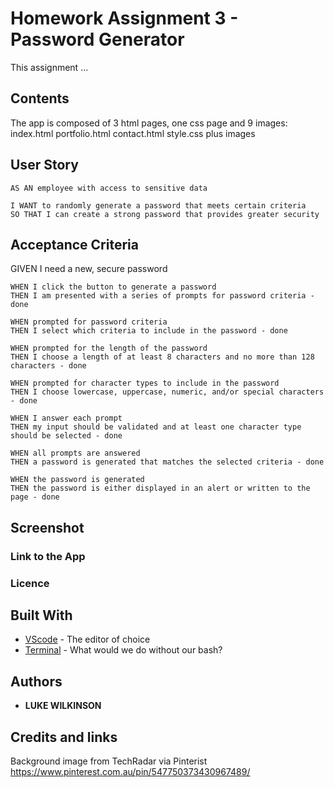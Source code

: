 # Homework Assignment 3 - Password Generator
This assignment ...

## Contents
<p>
The app is composed of 3 html pages, one css page and 9 images: 
index.html portfolio.html contact.html style.css plus images
</p>

## User Story
<p>
    
    AS AN employee with access to sensitive data

    I WANT to randomly generate a password that meets certain criteria
    SO THAT I can create a strong password that provides greater security
   
</p>

## Acceptance Criteria 
<p>
    GIVEN I need a new, secure password
    
    WHEN I click the button to generate a password
    THEN I am presented with a series of prompts for password criteria - done
    
    WHEN prompted for password criteria
    THEN I select which criteria to include in the password - done
    
    WHEN prompted for the length of the password
    THEN I choose a length of at least 8 characters and no more than 128 characters - done
    
    WHEN prompted for character types to include in the password
    THEN I choose lowercase, uppercase, numeric, and/or special characters - done
    
    WHEN I answer each prompt
    THEN my input should be validated and at least one character type should be selected - done
    
    WHEN all prompts are answered
    THEN a password is generated that matches the selected criteria - done
    
    WHEN the password is generated
    THEN the password is either displayed in an alert or written to the page - done

</p>

## Screenshot



### Link to the App


### Licence


## Built With
* [VScode](https://code.visualstudio.com/) - The editor of choice
* [Terminal](https:///) - What would we do without our bash?

## Authors
* **LUKE WILKINSON**

## Credits and links
Background image from TechRadar via Pinterist https://www.pinterest.com.au/pin/547750373430967489/